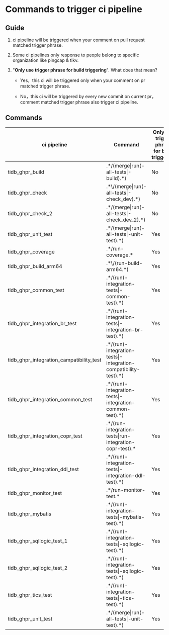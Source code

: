 # Commands to trigger ci pipeline

## Guide

1. ci pipeline will be triggered when your comment on pull request matched trigger phrase.

2. Some ci pipelines only response to people belong to specific organization like pingcap & tikv.

3. "**Only use trigger phrase for build triggering**". What does that mean?

   * Yes，this ci will be triggered only when your comment on pr matched trigger phrase.

   * No，this ci will be triggered by every new commit on current pr，comment matched trigger phrase also trigger ci pipeline.

## Commands

| ci pipeline                              | Command                                                      | Only use trigger phrase for build triggering |
| ---------------------------------------- | ------------------------------------------------------------ | -------------------------------------------- |
| tidb_ghpr_build                          | .\*\/(merge\|run(-all-tests\|-build).\*)                     | No                                           |
| tidb_ghpr_check                          | .*\\/(merge\|run(-all-tests\|-check_dev).\*)                 | No                                           |
| tidb_ghpr_check_2                        | .\*\/(merge\|run(-all-tests\|-check_dev_2).\*)               | No                                           |
| tidb_ghpr_unit_test                      | .\*\/(merge\|run(-all-tests\|-unit-test).\*)                 | Yes                                          |
| tidb_ghpr_coverage                       | .\*\/run-coverage.*                                          | Yes                                          |
| tidb_ghpr_build_arm64                    | .*\\/(run-build-arm64.\*)                                    | Yes                                          |
| tidb_ghpr_common_test                    | .\*\/(run(-integration-tests\|-common-test).\*)              | Yes                                          |
| tidb_ghpr_integration_br_test            | .\*\/(run(-integration-tests\|-integration-br-test).\*)      | Yes                                          |
| tidb_ghpr_integration_campatibility_test | .\*\/(run(-integration-tests\|-integration-compatibility-test).\*) | Yes                                          |
| tidb_ghpr_integration_common_test        | .\*\/(run(-integration-tests\|-integration-common-test).\*)  | Yes                                          |
| tidb_ghpr_integration_copr_test          | .\*\/(run-integration-tests\|run-integration-copr-test).\*   | Yes                                          |
| tidb_ghpr_integration_ddl_test           | .\*\/(run(-integration-tests\|-integration-ddl-test).\*)     | Yes                                          |
| tidb_ghpr_monitor_test                   | .\*\/run-monitor-test.\*                                     | Yes                                          |
| tidb_ghpr_mybatis                        | .\*\/(run(-integration-tests\|-mybatis-test).\*)             | Yes                                          |
| tidb_ghpr_sqllogic_test_1                | .\*\/(run(-integration-tests\|-sqllogic-test).\*)            | Yes                                          |
| tidb_ghpr_sqllogic_test_2                | .\*\/(run(-integration-tests\|-sqllogic-test).\*)            | Yes                                          |
| tidb_ghpr_tics_test                      | .\*\/(run(-integration-tests\|-tics-test).\*)                | Yes                                          |
| tidb_ghpr_unit_test                      | .\*\/(merge\|run(-all-tests\|-unit-test).\*)                 | Yes                                          |

